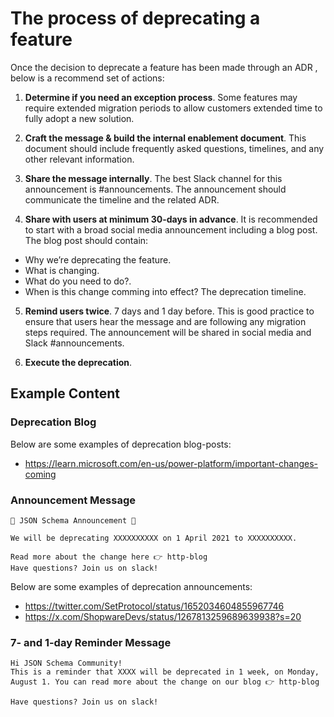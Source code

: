 # The process of deprecating a feature

Once the decision to deprecate a feature has been made through an ADR , below is a recommend set of actions:

1. **Determine if you need an exception process**. Some features may require extended migration periods to allow customers extended time to fully adopt a new solution.

2. **Craft the message & build the internal enablement document**. This document should include frequently asked questions, timelines, and any other relevant information.

3. **Share the message internally**. The best Slack channel for this announcement is #announcements. The announcement should communicate the timeline and the related ADR.

4. **Share with users at minimum 30-days in advance**. It is recommended to start with a broad social media announcement including a blog post. The blog post should contain:
  - Why we’re deprecating the feature.
  - What is changing.
  - What do you need to do?.
  - When is this change comming into effect? The deprecation timeline.


5. **Remind users twice**. 7 days and 1 day before. This is good practice to ensure that users hear the message and are following any migration steps required. The announcement will be shared in social media and Slack #announcements.

6. **Execute the deprecation**.

## Example Content

### Deprecation Blog
Below are some examples of deprecation blog-posts: 
 - https://learn.microsoft.com/en-us/power-platform/important-changes-coming

### Announcement Message

    🚨 JSON Schema Announcement 🚨

    We will be deprecating XXXXXXXXXX on 1 April 2021 to XXXXXXXXXX.

    Read more about the change here 👉 http-blog
    Have questions? Join us on slack!


Below are some examples of deprecation announcements:
 - https://twitter.com/SetProtocol/status/1652034604855967746
 - https://x.com/ShopwareDevs/status/1267813259689639938?s=20
 

### 7- and 1-day Reminder Message

    Hi JSON Schema Community!
    This is a reminder that XXXX will be deprecated in 1 week, on Monday, August 1. You can read more about the change on our blog 👉 http-blog

    Have questions? Join us on slack!

